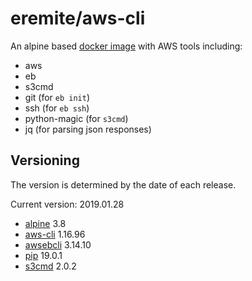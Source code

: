 # eremite/aws-cli

An alpine based [docker image](https://hub.docker.com/r/eremite/aws-cli/) with AWS tools including:

* aws
* eb
* s3cmd
* git (for `eb init`)
* ssh (for `eb ssh`)
* python-magic (for `s3cmd`)
* jq (for parsing json responses)

## Versioning

The version is determined by the date of each release.

Current version: 2019.01.28

* [alpine](https://hub.docker.com/r/library/alpine/tags/) 3.8
* [aws-cli](https://github.com/aws/aws-cli/releases) 1.16.96
* [awsebcli](https://pypi.python.org/pypi/awsebcli/#history) 3.14.10
* [pip](https://pip.pypa.io/en/stable/news/) 19.0.1
* [s3cmd](https://github.com/s3tools/s3cmd/releases) 2.0.2

